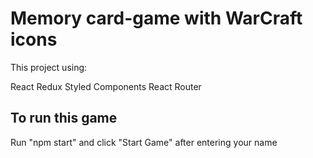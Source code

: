 # Memory card-game with WarCraft icons

This project using:

React
Redux
Styled Components
React Router

## To run this game

Run "npm start" and click "Start Game" after entering your name